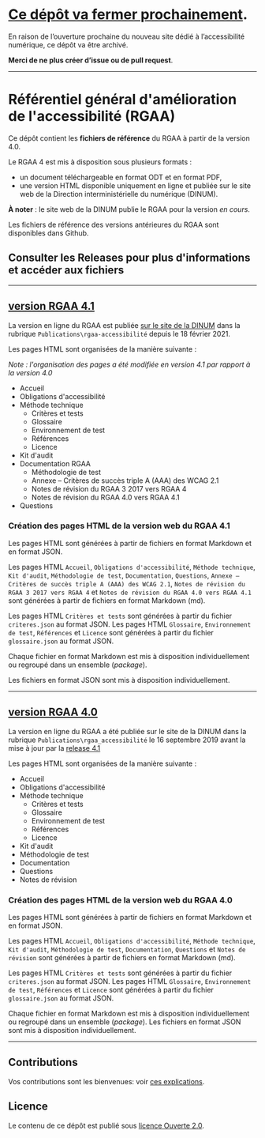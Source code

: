 # [Ce dépôt va fermer prochainement](https://github.com/DISIC/RGAA/). 

En raison de l’ouverture prochaine du nouveau site dédié à l’accessibilité numérique, ce dépôt va être archivé.

**Merci de ne plus créer d’issue ou de pull request**.

********************


# Référentiel général d'amélioration de l'accessibilité (RGAA)

Ce dépôt contient les __fichiers de référence__ du RGAA à partir de la version 4.0.

Le RGAA 4 est mis à disposition sous plusieurs formats :

* un document téléchargeable en format ODT et en format PDF,
* une version HTML disponible uniquement en ligne et publiée sur le site web de la Direction interministérielle du numérique (DINUM).

__À noter__ : le site web de la DINUM publie le RGAA pour la version _en cours_. 

Les fichiers de référence des versions antérieures du RGAA sont disponibles dans Github.

## Consulter les Releases pour plus d'informations et accéder aux fichiers

********************

## [version RGAA 4.1](https://github.com/DISIC/RGAA/releases/tag/v4.1)

La version en ligne du RGAA est publiée [sur le site de la DINUM](https://www.numerique.gouv.fr/publications/rgaa-accessibilite/) dans la rubrique `Publications\rgaa-accessibilité` depuis le 18 février 2021.

Les pages HTML sont organisées de la manière suivante :

_Note : l'organisation des pages a été modifiée en version 4.1 par rapport à la version 4.0_

* Accueil
* Obligations d'accessibilité
* Méthode technique
  * Critères et tests
  * Glossaire
  * Environnement de test
  * Références
  * Licence
* Kit d'audit
* Documentation RGAA
  * Méthodologie de test
  * Annexe – Critères de succès triple A (AAA) des WCAG 2.1
  * Notes de révision du RGAA 3 2017 vers RGAA 4
  * Notes de révision du RGAA 4.0 vers RGAA 4.1
* Questions

### Création des pages HTML de la version web du RGAA 4.1

Les pages HTML sont générées à partir de fichiers en format Markdown et en format JSON.

Les pages HTML `Accueil`, `Obligations d'accessibilité`, `Méthode technique`, `Kit d'audit`, `Méthodologie de test`, `Documentation`, `Questions`, `Annexe – Critères de succès triple A (AAA) des WCAG 2.1`, `Notes de révision du RGAA 3 2017 vers RGAA 4` et `Notes de révision du RGAA 4.0 vers RGAA 4.1` sont générées à partir de fichiers en format Markdown (md).

Les pages HTML `Critères et tests` sont générées à partir du fichier `criteres.json` au format JSON.
Les pages HTML `Glossaire`, `Environnement de test`, `Références` et `Licence` sont générées à partir du fichier `glossaire.json` au format JSON.

Chaque fichier en format Markdown est mis à disposition individuellement ou regroupé dans un ensemble (_package_).

Les fichiers en format JSON sont mis à disposition individuellement.

*****************

## [version RGAA 4.0](https://github.com/DISIC/RGAA/releases/tag/v4.0)

La version en ligne du RGAA a été publiée sur le site de la DINUM dans la rubrique `Publications\rgaa_accessibilité` le 16 septembre 2019 avant la mise à jour par la [release 4.1](https://github.com/DISIC/RGAA/releases/tag/v4.1)

Les pages HTML sont organisées de la manière suivante :

* Accueil
* Obligations d'accessibilité
* Méthode technique
  * Critères et tests
  * Glossaire
  * Environnement de test
  * Références
  * Licence
* Kit d'audit
* Méthodologie de test
* Documentation
* Questions
* Notes de révision

### Création des pages HTML de la version web du RGAA 4.0

Les pages HTML sont générées à partir de fichiers en format Markdown et en format JSON.

Les pages HTML `Accueil`, `Obligations d'accessibilité`, `Méthode technique`, `Kit d'audit`, `Méthodologie de test`, `Documentation`, `Questions` et `Notes de révision` sont générées à partir de fichiers en format Markdown (md).

Les pages HTML `Critères et tests` sont générées à partir du fichier `criteres.json` au format JSON.
Les pages HTML `Glossaire`, `Environnement de test`, `Références` et `Licence` sont générées à partir du fichier `glossaire.json` au format JSON.

Chaque fichier en format Markdown est mis à disposition individuellement ou regroupé dans un ensemble (_package_).
Les fichiers en format JSON sont mis à disposition individuellement.

********************

## Contributions

Vos contributions sont les bienvenues: voir [ces explications](CONTRIBUTING.md).

## Licence

Le contenu de ce dépôt est publié sous [licence Ouverte 2.0](LICENSE.md).
